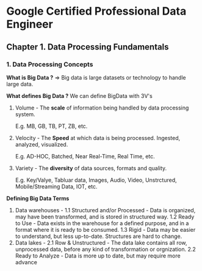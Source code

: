 # **Google Certified Professional Data Engineer**

## **Chapter 1. Data Processing Fundamentals**
### 1. Data Processing Concepts
**What is Big Data ?** => Big data is large datasets or technology to handle large data. 

**What defines Big Data ?**
We can define BigData with 3V's
1. Volume - The **scale** of information being handled by data processing system.
      
      E.g. MB, GB, TB, PT, ZB, etc.
2. Velocity - The **Speed** at which data is being processed. Ingested, analyzed, visualized.
      
      E.g. AD-HOC, Batched, Near Real-Time, Real Time, etc.
3. Variety - The **diversity** of data sources, formats and quality.
      
      E.g. Key/Valye, Tabluar data, Images, Audio, Video, Unstrctured, Mobile/Streaming Data, IOT, etc.
      
**Defining Big Data Terms**
1. Data warehouses - 
      1.1 Structured and/or Processed - Data is organized, may have been transformed, and is stored in structured way. 
      1.2 Ready to Use - Data exists in the warehouse for a defined purpose, and in a format where it is ready to be consumed.
      1.3 Rigid - Data may be easier to understand, but less up-to-date. Structures are hard to change. 
2. Data lakes - 
      2.1 Row & Unstructured - The data lake contains all row, unprocessed data, before any kind of transformation or orgnization.
      2.2 Ready to Analyze - Data is more up to date, but may require more advance 
